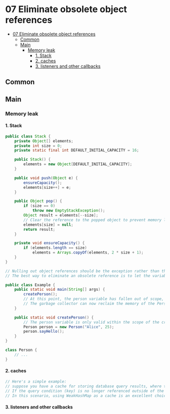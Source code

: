 # 07 Eliminate obsolete object references

- [07 Eliminate obsolete object references](#07-eliminate-obsolete-object-references)
  - [Common](#common)
  - [Main](#main)
    - [Memory leak](#memory-leak)
      - [1. Stack](#1-stack)
      - [2. caches](#2-caches)
      - [3. listeners and other callbacks](#3-listeners-and-other-callbacks)

## Common

## Main

### Memory leak

#### 1. Stack

```java
public class Stack {
    private Object[] elements;
    private int size = 0;
    private static final int DEFAULT_INITIAL_CAPACITY = 16;

    public Stack() {
        elements = new Object[DEFAULT_INITIAL_CAPACITY];
    }

    public void push(Object e) {
        ensureCapacity();
        elements[size++] = e;
    }

    public Object pop() {
        if (size == 0)
            throw new EmptyStackException();
        Object result = elements[--size];
        // Clear the reference to the popped object to prevent memory leaks
        elements[size] = null;  
        return result;
    }

    private void ensureCapacity() {
        if (elements.length == size)
            elements = Arrays.copyOf(elements, 2 * size + 1);
    }
}

```

```java
// Nulling out object references should be the exception rather than the norm.
// The best way to eliminate an obsolete reference is to let the variable that contained the reference fall out of scope (脱离作用域).

public class Example {
    public static void main(String[] args) {
        createPerson();
        // At this point, the person variable has fallen out of scope, so the reference it held has been eliminated
        // The garbage collector can now reclaim the memory of the Person object (if there are no other references holding onto the object)
    }

    public static void createPerson() {
        // The person variable is only valid within the scope of the createPerson method
        Person person = new Person("Alice", 25);
        person.sayHello();
    }
}

class Person {
    // ...
}

```

#### 2. caches

```java
// Here's a simple example: 
// suppose you have a cache for storing database query results, where the key is the query condition, and the value is the query result. 
// If the query condition (key) is no longer referenced outside of the cache, it implies that the corresponding query result (value) is also no longer needed, and at this point, the cache entry should be cleared. 
// In this scenario, using WeakHashMap as a cache is an excellent choice, as it will automatically clean up cache entries whose keys are no longer referenced externally.
```

#### 3. listeners and other callbacks
